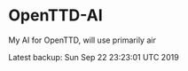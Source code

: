 # OpenTTD-AI
My AI for OpenTTD, will use primarily air

Latest backup: Sun Sep 22 23:23:01 UTC 2019

